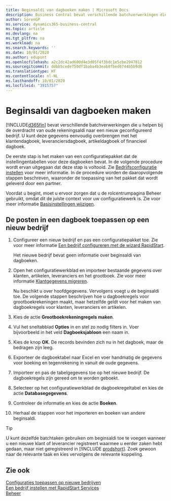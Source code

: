 ```yaml
---
title: Beginsaldi van dagboeken maken | Microsoft Docs
description: Business Central bevat verschillende batchverwerkingen die u helpen bij de overdracht van oude rekeningsaldi naar een nieuw geconfigureerd bedrijf. U kunt deze gegevens gemakkelijk overbrengen met dagboekboekingen.
author: SorenGP
ms.service: dynamics365-business-central
ms.topic: article
ms.devlang: na
ms.tgt_pltfrm: na
ms.workload: na
ms.search.keywords: ''
ms.date: 10/01/2020
ms.author: edupont
ms.openlocfilehash: a2c2dc42ad600d4e3d05f4f3bdc1e5cbe2947812
ms.sourcegitcommit: ddbb5cede750df1baba4b3eab8fbed6744b5b9d6
ms.translationtype: HT
ms.contentlocale: nl-NL
ms.lasthandoff: 10/01/2020
ms.locfileid: "3915757"
---
```

# <a name="create-journal-opening-balances"></a>Beginsaldi van dagboeken maken

[!INCLUDE[d365fin](includes/d365fin_md.md)] bevat verschillende batchverwerkingen die u helpen bij de overdracht van oude rekeningsaldi naar een nieuw geconfigureerd bedrijf. U kunt deze gegevens eenvoudig overbrengen met het klantendagboek, leveranciersdagboek, artikeldagboek of financieel dagboek.

De eerste stap is het maken van een configuratiepakket dat de instellingentabellen voor deze dagboeken bevat. In de volgende procedure wordt ervan uitgegaan dat deze stap is voltooid. Zie [Bedrijfsconfiguratie instellen](admin-set-up-company-configuration.md) voor meer informatie. In de procedure worden de daaropvolgende stappen beschreven, waaronder de toepassing van het pakket dat wordt geleverd door een partner.  

Voordat u begint, moet u ervoor zorgen dat u de rolcentrumpagina Beheer gebruikt, omdat dit de juiste context voor uw configuratiewerk is. Zie voor meer informatie [Basisinstellingen wijzigen](ui-change-basic-settings.md).

## <a name="to-apply-the-entries-in-a-journal-to-a-new-company"></a>De posten in een dagboek toepassen op een nieuw bedrijf

1. Configureer een nieuw bedrijf en pas een configuratiepakket toe. Zie voor meer informatie [Een bedrijf configureren met de wizard RapidStart](admin-how-to-configure-a-company-with-the-rapidstart-wizard.md).  

    Het nieuwe bedrijf bevat geen informatie over beginsaldi van dagboeken.  

2. Open het configuratiewerkblad en importeer bestaande gegevens over klanten, artikelen, leveranciers en het grootboek. Zie voor meer informatie [Klantgegevens migreren](admin-migrate-customer-data.md).  

    Nu beschikt u over hoofdgegevens. Vervolgens voegt u de beginsaldi toe. De volgende stappen beschrijven hoe u dagboekregels voor grootboekrekeningen maakt, maar hetzelfde geldt voor het maken van dagboekregels voor klanten, leveranciers en artikelen.  
3. Kies de actie **Grootboekrekeningregels maken**.  
4. Vul het sneltabblad **Opties** in en stel zo nodig filters in. Voer bijvoorbeeld in het veld **Dagboeksjabloon** een naam in.  
5. Kies de knop **OK**. De records bevinden zich nu in het dagboek, maar de bedragen zijn leeg.  
6. Exporteer de dagboektabel naar Excel en voer handmatig de gegevens voor boeking en tegenrekening in vanuit de oude gegevens.
7. Importeer en pas de tabelgegevens toe op het nieuwe bedrijf. De dagboekregels zijn gereed om te worden geboekt.  
8. Selecteer op het configuratiewerkblad de dagboekregeltabel en kies de actie **Databasegegevens**.  
9. Controleer de informatie en kies de actie **Boeken**.  
10. Herhaal de stappen voor het importeren en boeken van andere beginsaldi.  

> [!TIP]
> U kunt dezelfde batchtaken gebruiken om beginsaldi toe te voegen wanneer u een nieuwe klant of leverancier registreert waarmee u eerder zaken hebt gedaan, maar niet geregistreerd in [!INCLUDE [prodshort](includes/prodshort.md)]. Zoek gewoon naar de relevante taak en kies vervolgens de relevante koppeling.

## <a name="see-also"></a>Zie ook

[Configuraties toepassen op nieuwe bedrijven](admin-apply-configuration-to-new-companies.md)  
[Een bedrijf instellen met RapidStart Services](admin-set-up-a-company-with-rapidstart.md)  
[Beheer](admin-setup-and-administration.md)  
